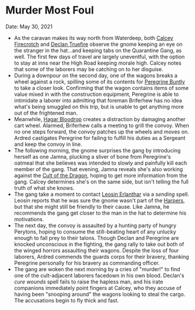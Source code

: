 # Murder Most Foul

Date: May 30, 2021

- As the caravan makes its way north from Waterdeep, both [Calcey Firecrotch](../Characters/Calcey%20Firecrotch/%21index.md) and [Declan Truefire](../Characters/Declan%20Truefire/%21index.md) observe the gnome keeping an eye on the stranger in the hat...and keeping tabs on the Quarantine Gang, as well. The first few days of travel are largely uneventful, with the option to stay at inns near the High Road keeping morale high. Calcey notes that some of the laborers may be catching on to her disguise.
- During a downpour on the second day, one of the wagons breaks a wheel against a rock, spilling some of its contents for [Peregrine Buntly](../Characters/Peregrine%20Buntly/%21index.md) to take a closer look. Confirming that the wagon contains items of some value mixed in with the construction equipment, Peregrine is able to intimidate a laborer into admitting that foreman Briferhew has no idea what's being smuggled on this trip, but is unable to get anything more out of the frightened man.
- Meanwhile, [Hagar Bloodrop](../Characters/Hagar%20Bloodrop/%21index.md) creates a distraction by damaging another cart wheel. Alarmed, Briferhew calls a meeting to grill the convoy. When no one steps forward, the convoy patches up the wheels and moves on. Ardred castigates Peregrine for failing to fulfill his duties as a Sergeant and keep the convoy in line.
- The following morning, the gnome surprises the gang by introducing herself as one Jamna, plucking a sliver of bone from Peregrine's oatmeal that she believes was intended to slowly and painfully kill each member of the gang. That evening, Jamna reveals she's also working against the [Cult of the Dragon](../factions/Cult%20of%20the%20Dragon.md), hoping to get more information from the gang. Calcey determines she's on the same side, but isn't telling the full truth of what she knows.
- The gang take a moment to contact [Leosin Erlanthar](../npcs/Leosin%20Erlanthar.md) via a *sending* spell. Leosin reports that he was sure the gnome wasn't part of the [Harpers](../factions/Harpers.md), but that she might still be friendly to their cause. Like Jamna, he recommends the gang get closer to the man in the hat to determine his motivations.
- The next day, the convoy is assaulted by a hunting party of hungry Perytons, hoping to consume the still-beating heart of any unlucky enough to fall prey to their talons. Though Declan and Peregrine are knocked unconscious in the fighting, the gang rally to take out both of the winged horrors assaulting their wagons. Despite the loss of four laborers, Ardred commends the guards corps for their bravery, thanking Peregrine personally for his bravery as commanding officer.
- The gang are woken the next morning by a cries of "murder!" to find one of the cult-adjacent laborers facedown in his own blood. Declan's *cure wounds* spell fails to raise the hapless man, and his irate companions immediately point fingers at Calcey, who they accuse of having been "snooping around" the wagons looking to steal the cargo. The accusations begin to fly thick and fast.